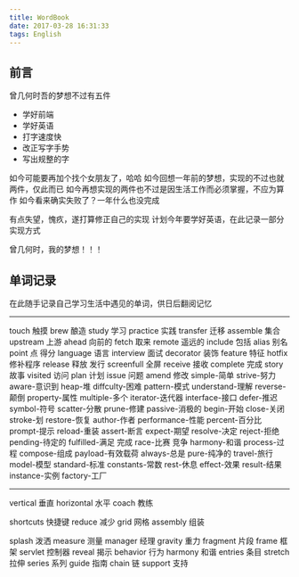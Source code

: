 ```yaml
---
title: WordBook
date: 2017-03-28 16:31:33
tags: English
---
```


## 前言
曾几何时吾的梦想不过有五件

- 学好前端
- 学好英语
- 打字速度快
- 改正写字手势
- 写出规整的字

如今可能要再加个找个女朋友了，哈哈
如今回想一年前的梦想，实现的不过也就两件，仅此而已
如今再想实现的两件也不过是因生活工作而必须掌握，不应为算作
如今看来确实失败了？一年什么也没完成

有点失望，愧疚，遂打算修正自己的实现
计划今年要学好英语，在此记录一部分实现方式

曾几何时，我的梦想！！！

## 单词记录
在此随手记录自己学习生活中遇见的单词，供日后翻阅记忆

-------------------

touch 触摸
brew 酿造
study 学习
practice 实践
transfer 迁移
assemble 集合
upstream 上游
ahead 向前的
fetch 取来
remote 遥远的
include 包括
alias 别名
point 点 得分
language 语言
interview 面试
decorator 装饰
feature 特征
hotfix 修补程序
release 释放 发行
screenfull 全屏
receive 接收
complete 完成
story 故事
visited 访问
plan 计划
issue 问题
amend 修改
simple-简单
strive-努力
aware-意识到
heap-堆
diffculty-困难
pattern-模式
understand-理解
reverse-颠倒
property-属性
multiple-多个
iterator-迭代器
interface-接口
defer-推迟
symbol-符号
scatter-分散
prune-修建
passive-消极的
begin-开始
close-关闭
stroke-划
restore-恢复
author-作者
performance-性能
percent-百分比
prompt-提示
reload-重装
assert-断言
expect-期望
resolve-决定
reject-拒绝
pending-待定的
fulfilled-满足 完成
race-比赛 竞争
harmony-和谐
process-过程
compose-组成
payload-有效载荷
always-总是
pure-纯净的
travel-旅行
model-模型
standard-标准
constants-常数
rest-休息
effect-效果
result-结果
instance-实例
factory-工厂

-------------------

vertical 垂直
horizontal 水平
coach 教练

shortcuts 快捷键
reduce 减少
grid 网格
assembly 组装

splash 泼洒
measure 测量
manager 经理
gravity 重力
fragment 片段
frame 框架
servlet 控制器
reveal 揭示
behavior 行为
harmony 和谐
entries 条目
stretch 拉伸
series 系列
guide 指南
chain 链
support 支持








